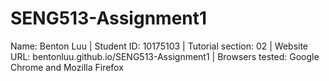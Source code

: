 # SENG513-Assignment1
Name: Benton Luu | Student ID: 10175103 | Tutorial section: 02 | Website URL: bentonluu.github.io/SENG513-Assignment1 | Browsers tested: Google Chrome and Mozilla Firefox
